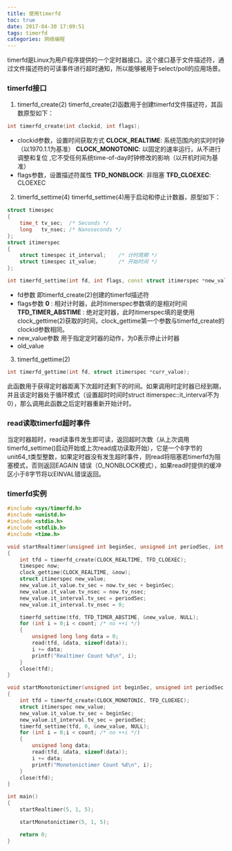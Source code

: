 ```yaml
---
title: 使用timerfd
toc: true
date: 2017-04-30 17:09:51
tags: timerfd
categories: 网络编程
---
```

timerfd是Linux为用户程序提供的一个定时器接口。这个接口基于文件描述符，通过文件描述符的可读事件进行超时通知，所以能够被用于select/poll的应用场景。
<!--more-->

### timerfd接口
1. timerfd_create(2)
timerfd_create(2)函数用于创建timerfd文件描述符，其函数原型如下：
```cpp
int timerfd_create(int clockid, int flags);
```
- clockid参数，设置时间获取方式
**CLOCK_REALTIME**: 系统范围内的实时时钟（以1970.1.1为基准）
**CLOCK_MONOTONIC**: 以固定的速率运行，从不进行调整和复位 ,它不受任何系统time-of-day时钟修改的影响（以开机时间为基准）
- flags参数，设置描述符属性
**TFD_NONBLOCK**: 非阻塞
**TFD_CLOEXEC**: CLOEXEC


2. timerfd_settime(4)
timerfd_settime(4)用于启动和停止计数器，原型如下：
```cpp
struct timespec
{
	time_t tv_sec;  /* Seconds */
	long   tv_nsec; /* Nanoseconds */
};
struct itimerspec
{
	struct timespec it_interval;    /* 计时周期 */
	struct timespec it_value;       /* 开始时间 */
};

int timerfd_settime(int fd, int flags, const struct itimerspec *new_value, struct itimerspec *old_value);
```
- fd参数
即timerfd_create(2)创建的timerfd描述符
- flags参数
**0** : 相对计时器，此时itimerspec参数填的是相对时间
**TFD_TIMER_ABSTIME** : 绝对定时器，此时itimerspec填的是使用clock_gettime(2)获取的时间，clock_gettime第一个参数与timerfd_create的clockid参数相同。
- new_value参数
用于指定定时器的动作，为0表示停止计时器
- old_value


3. timerfd_gettime(2)
```cpp
int timerfd_gettime(int fd, struct itimerspec *curr_value);
```
此函数用于获得定时器距离下次超时还剩下的时间。如果调用时定时器已经到期，并且该定时器处于循环模式（设置超时时间时struct itimerspec::it_interval不为0），那么调用此函数之后定时器重新开始计时。

### read读取timerfd超时事件
当定时器超时，read读事件发生即可读，返回超时次数（从上次调用timerfd_settime()启动开始或上次read成功读取开始），它是一个8字节的unit64_t类型整数，如果定时器没有发生超时事件，则read将阻塞若timerfd为阻塞模式，否则返回EAGAIN 错误（O_NONBLOCK模式），如果read时提供的缓冲区小于8字节将以EINVAL错误返回。

### timerfd实例
```cpp
#include <sys/timerfd.h>
#include <unistd.h>
#include <stdio.h>
#include <stdlib.h>
#include <time.h>

void startRealtimer(unsigned int beginSec, unsigned int periodSec, int count)
{
    int tfd = timerfd_create(CLOCK_REALTIME, TFD_CLOEXEC);
    timespec now;
    clock_gettime(CLOCK_REALTIME, &now);
    struct itimerspec new_value;
    new_value.it_value.tv_sec = now.tv_sec + beginSec;
    new_value.it_value.tv_nsec = now.tv_nsec;
    new_value.it_interval.tv_sec = periodSec;
    new_value.it_interval.tv_nsec = 0;

    timerfd_settime(tfd, TFD_TIMER_ABSTIME, &new_value, NULL);
    for (int i = 0;i < count; /* no ++i */)
    {
        unsigned long long data = 0;
        read(tfd, &data, sizeof(data));
        i += data;
        printf("Realtimer Count %d\n", i);
    }
    close(tfd);
}

void startMonotonictimer(unsigned int beginSec, unsigned int periodSec, int count)
{
    int tfd = timerfd_create(CLOCK_MONOTONIC, TFD_CLOEXEC);
    struct itimerspec new_value;
    new_value.it_value.tv_sec = beginSec;
    new_value.it_interval.tv_sec = periodSec;
    timerfd_settime(tfd, 0, &new_value, NULL);
    for (int i = 0;i < count; /* no ++i */)
    {
        unsigned long data;
        read(tfd, &data, sizeof(data));
        i += data;
        printf("Monotonictimer Count %d\n", i);
    }
    close(tfd);
}

int main()
{
    startRealtimer(5, 1, 5);

    startMonotonictimer(5, 1, 5);

    return 0;
}
```
